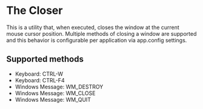 # The Closer

This is a utility that, when executed, closes the window at the current mouse cursor position. Multiple methods of closing a window are supported and this behavior is configurable per application via app.config settings.

## Supported methods

- Keyboard: CTRL-W
- Keyboard: CTRL-F4
- Windows Message: WM_DESTROY
- Windows Message: WM_CLOSE
- Windows Message: WM_QUIT
